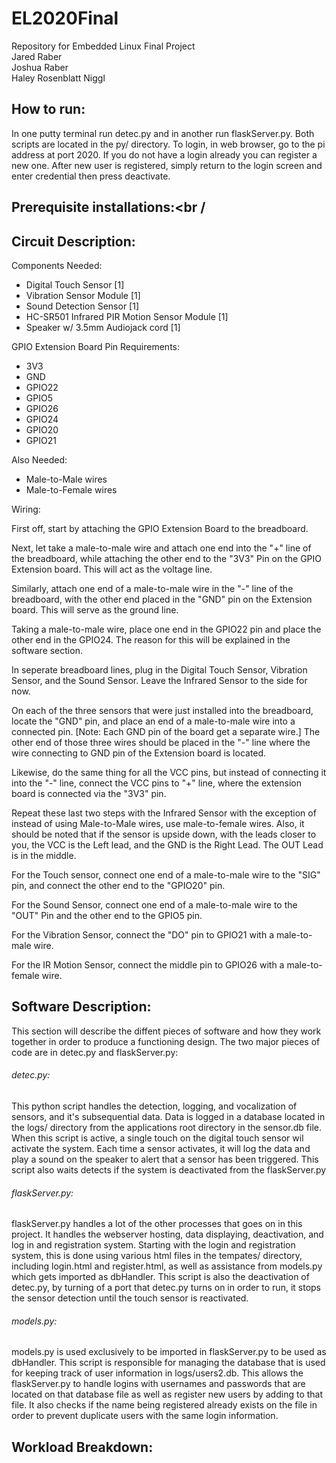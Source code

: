 # EL2020Final<br />
Repository for Embedded Linux Final Project<br />
Jared Raber<br />
Joshua Raber<br />
Haley Rosenblatt Niggl<br />

## How to run:<br />
In one putty terminal run detec.py and in another run flaskServer.py. Both scripts are located in the py/ directory.
To login, in web browser, go to the pi address at port 2020. If you do not have a login already you can register a new one. After new user is registered, simply return to the login screen and enter credential then press deactivate.

## Prerequisite installations:<br /

## Circuit Description:<br />
Components Needed: <br />
- Digital Touch Sensor [1]<br />
- Vibration Sensor Module [1]<br />
- Sound Detection Sensor [1]<br />
- HC-SR501 Infrared PIR Motion Sensor Module [1]<br />
- Speaker w/ 3.5mm Audiojack cord [1]<br />

GPIO Extension Board Pin Requirements:<br />
- 3V3<br />
- GND<br />
- GPIO22<br />
- GPIO5<br />
- GPIO26<br />
- GPIO24<br />
- GPIO20<br />
- GPIO21<br />

Also Needed:<br />
- Male-to-Male wires<br />
- Male-to-Female wires<br />

Wiring:<br />

First off, start by attaching the GPIO Extension Board to the breadboard.<br />

Next, let take a male-to-male wire and attach one end into the "+" line of the breadboard, while attaching the other end to the "3V3" Pin on the 
GPIO Extension board. This will act as the voltage line.<br />

Similarly, attach one end of a male-to-male wire in the "-" line of the breadboard, with the other end placed in the "GND" pin on the Extension board.
This will serve as the ground line.<br />

Taking a male-to-male wire, place one end in the GPIO22 pin and place the other end in the GPIO24. The reason for this will be explained in the 
software section.<br />

In seperate breadboard lines, plug in the Digital Touch Sensor, Vibration Sensor, and the Sound Sensor. Leave the Infrared Sensor to the side for now.<br />

On each of the three sensors that were just installed into the breadboard, locate the "GND" pin, and place an end of a male-to-male wire into a connected
pin. [Note: Each GND pin of the board get a separate wire.] The other end of those three wires should be placed in the "-" line where the wire connecting
to GND pin of the Extension board is located.<br />

Likewise, do the same thing for all the VCC pins, but instead of connecting it into the "-" line, connect the VCC pins to "+" line, where the extension
board is connected via the "3V3" pin.<br />

Repeat these last two steps with the Infrared Sensor with the exception of instead of using Male-to-Male wires, use male-to-female wires. Also, it should be noted that if the sensor is upside down, with the leads closer to you, the VCC is the Left lead, and the GND is the Right Lead. The OUT Lead is in the middle.<br />

For the Touch sensor, connect one end of a male-to-male wire to the "SIG" pin, and connect the other end to the "GPIO20" pin.<br />

For the Sound Sensor, connect one end of a male-to-male wire to the "OUT" Pin and the other end to the GPIO5 pin.<br />

For the Vibration Sensor, connect the "DO" pin to GPIO21 with a male-to-male wire.<br />

For the IR Motion Sensor, connect the middle pin to GPIO26 with a male-to-female wire.<br />

## Software Description:<br />
This section will describe the diffent pieces of software and how they work together in order to produce a functioning design. The two major pieces of code are in detec.py and flaskServer.py:<br />
  ###### detec.py:<br />
  This python script handles the detection, logging, and vocalization of sensors, and it's subsequential data. Data is logged                in a database located in the logs/ directory from the applications root directory in the sensor.db file. When this script is            active, a single touch on the digital touch sensor wil activate the system. Each time a sensor activates, it will log the                data and play a sound on the speaker to alert that a sensor has been triggered. This script also waits detects if the system            is deactivated from the flaskServer.py<br />
  ###### flaskServer.py:<br />
   flaskServer.py handles a lot of the other processes that goes on in this project. It handles the webserver hosting, data                displaying, deactivation, and log in and registration system. Starting with the login and registration system, this is done              using various html files in the tempates/ directory, including login.html and register.html, as well as assistance from                  models.py which gets imported as dbHandler. This script is also the deactivation of detec.py, by turning of a port that detec.py turns on in order to run, it stops the sensor detection until the touch sensor is reactivated.<br />
           
 ###### models.py:<br />
  models.py is used exclusively to be imported in flaskServer.py to be used as dbHandler. This script is responsible for managing the database that is used for keeping track of user information in logs/users2.db. This allows the flaskServer.py to handle logins with usernames and passwords that are located on that database file as well as register new users by adding to that file. It also checks if the name being registered already exists on the file in order to prevent duplicate users with the same login information.<br />

## Workload Breakdown:<br />
